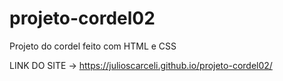# projeto-cordel02
Projeto do cordel feito com HTML e CSS

LINK DO SITE -> https://julioscarceli.github.io/projeto-cordel02/
